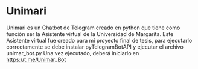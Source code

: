 # Unimari
Unimari es un Chatbot de Telegram creado en python que tiene como función ser la Asistente virtual de la Universidad de Margarita.
Este Asistente virtual fue creado para mi proyecto final de tesis, para ejecutarlo correctamente se debe instalar pyTelegramBotAPI y ejecutar el archivo unimar_bot.py
Una vez ejecutado, deberá iniciarlo en https://t.me/Unimar_Bot
